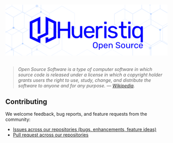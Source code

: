 <div align="center">
	<img src="https://raw.githubusercontent.com/hueristiq/.github/main/assets/hueristiq-open-source-banner.png" alt="Hueristiq's Open Source"/>
</div>
<br/>

> *Open Source Software is a type of computer software in which source code is released under a license in which a copyright holder grants users the right to use, study, change, and distribute the software to anyone and for any purpose. — [Wikipedia](https://en.wikipedia.org/wiki/Open-source_software).*

## Contributing

We welcome feedback, bug reports, and feature requests from the community:
* [Issues across our repositories (bugs, enhancements, feature ideas)](https://github.com/issues?q=is%3Aopen+is%3Aissue+user%3Ahueristiq+is%3Apublic)
* [Pull request across our repositories](https://github.com/pulls?q=is%3Aopen+is%3Apr+user%3Ahueristiq+is%3Apublic)